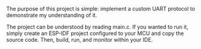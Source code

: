 The purpose of this project is simple: 
  implement a custom UART protocol to demonstrate my understanding of it.

The project can be understood by reading main.c. 
If you wanted to run it, simply create an ESP-IDF project configured to your MCU and copy the source code. 
Then, build, run, and monitor within your IDE.